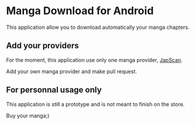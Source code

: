 # Manga Download for Android

This application allow you to download automatically your manga chapters.

## Add your providers

For the moment, this application use only one manga provider, [JapScan][].

Add your own manga provider and make pull request.

## For personnal usage only

This application is still a prototype and is not meant to finish on the store.

Buy your manga;)

[JapScan]: http://www.japscan.com